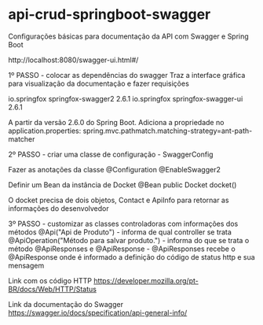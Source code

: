 # api-crud-springboot-swagger
Configurações básicas para documentação da API com Swagger e Spring Boot


http://localhost:8080/swagger-ui.html#/

1º PASSO - colocar as dependências do swagger
Traz a interface gráfica para visualização da documentação e fazer requisições

<dependency>
	<groupId>io.springfox</groupId>
	<artifactId>springfox-swagger2</artifactId>
	<version>2.6.1</version>	
</dependency>
<dependency>
	<groupId>io.springfox</groupId>
	<artifactId>springfox-swagger-ui</artifactId>
	<version>2.6.1</version>
</dependency>

A partir da versão 2.6.0 do Spring Boot.
Adiciona a propriedade no application.properties:
spring.mvc.pathmatch.matching-strategy=ant-path-matcher

2º PASSO - criar uma classe de configuração - SwaggerConfig

Fazer as anotações da classe
@Configuration
@EnableSwagger2

Definir um Bean da instância de Docket
@Bean
public Docket docket()

O docket precisa de dois objetos, Contact e ApiInfo para retornar as informações do desenvolvedor

3º PASSO - customizar as classes controladoras com informações dos métodos
@Api("Api de Produto") - informa de qual controller se trata
@ApiOperation("Método para salvar produto.") - informa do que se trata o método
@ApiResponses e @ApiResponse - @ApiResponses recebe o @ApiResponse onde é informado a definição do código de status http e sua mensagem

Link com os código HTTP
https://developer.mozilla.org/pt-BR/docs/Web/HTTP/Status

Link da documentação do Swagger
https://swagger.io/docs/specification/api-general-info/
